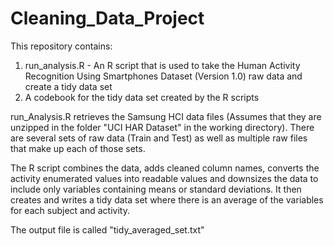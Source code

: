 Cleaning_Data_Project
=====================

This repository contains:
1) run_analysis.R - An R script that is used to take the Human Activity Recognition Using Smartphones Dataset (Version 1.0) raw data and create a tidy data set 
2) A codebook for the tidy data set created by the R scripts

run_Analysis.R retrieves the Samsung HCI data files (Assumes that they are unzipped in the folder "UCI HAR Dataset" in the working directory).  There are several sets of raw data (Train and Test) as well as multiple raw files that make up each of those sets.

The R script combines the data, adds cleaned column names, converts the activity enumerated values into readable values and downsizes the data to include only variables containing means or standard deviations.  It then creates and writes a tidy data set where there is an average of the variables for each subject and activity.

The output file is called "tidy_averaged_set.txt"
